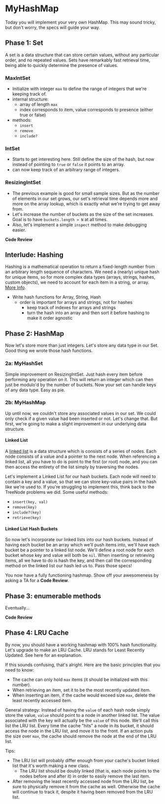 # MyHashMap
Today you will implement your very own HashMap. This may sound tricky,
but don't worry, the specs will guide your way.

## Phase 1: Set
A set is a data structure that can store certain values, without 
any particular order, and no repeated values. Sets have remarkably 
fast retrieval time, being able to quickly determine the presence 
of values. 

### MaxIntSet
- Initialize with integer `max` to define the range
of integers that we're keeping track of.
- internal structure:
  - array of length `max`
  - index corresponds to item, value corresponds to presence (either true
  or false)
- methods:
  - `insert`
  - `remove`
  - `include?`

### IntSet
- Starts to get interesting here. Still define the size of the
hash, but now instead of pointing to `true` or `false` it points to
an array.
- can now keep track of an arbitrary range of integers.

### ResizingIntSet
- The previous example is good for small sample sizes. But as the number of
elements in our set grows, our set's retrieval time depends more and more on
the array lookup, which is exactly what we're trying to get away from. 
- Let's increase the number of buckets as the size of the set increases. Goal 
is to have `buckets.length > N` at all times.
- Also, let's implement a simple `inspect` method to make debugging
easier.

**Code Review**

## Interlude: Hashing
Hashing is a mathematical operation to return a fixed-length 
number from an arbitrary length sequence of characters. We need a (nearly)
unique hash for unique items, so for more complex data types (arrays, strings,
hashes, custom objects), we need to account for each item in a string, 
or array. [More Info][hash-info].
- Write hash functions for Array, String, Hash
  - order is important for arrays and strings, not for hashes
    - keep track of indexes for arrays and strings
    - turn the hash into an array and then sort it before hashing to
      make it order agnostic

[hash-info]: https://en.wikipedia.org/wiki/Hash_function

## Phase 2: HashMap
Now let's store more than just integers. Let's store any data type in our Set.
Good thing we wrote those hash functions.

### 2a: MyHashSet
Simple improvement on ResizingIntSet. Just hash every item before
performing any operation on it. This will return an integer which can
then just be modulo'd by the number of buckets. Now your set can handle
keys of any data type. Easy as pie.

### 2b: MyHashMap
Up until now, we couldn't store any associated values in our set. We
could only check if a given value had been inserted or not. Let's change
that. But first, we're going to make a slight improvement in our underlying
data structure.

#### Linked List
A [linked list][linked-list-wiki] is a data structure which is consists of a 
series of nodes. Each node consists of a value and a pointer to the next node. 
When referencing a linked list, all you have to do is point to the first (or 
root) node, and you can then access the entirety of the list simply by traversing 
the nodes.

Let's implement a Linked List for our hash buckets. Each node will need to contain a 
key and a value, so that we can store key-value pairs in the hash like we're used to. 
If you're struggling to implement this, think back to the TreeNode problems we did. 
Some useful methods:
- `insert(key, val)`
- `remove(key)`
- `include?(key)`
- `retrieve(key)`

#### Linked List Hash Buckets 
So now let's incorporate our linked lists into our hash buckets. Instead of having
each bucket be an array which we'll push items into, we'll have each bucket be 
a pointer to a linked list node. We'll define a root node for each bucket whose 
key and value will both be `nil`. When inserting or retrieving items, all we 
have to do is hash the key, and then call the corresponding method on the 
linked list our hash led us to. Pass those specs!

You now have a fully functioning hashmap. Show off your awesomeness by asking a TA
for a **Code Review**.

[linked-list-wiki]: https://en.wikipedia.org/wiki/Linked_list
## Phase 3: enumerable methods
Eventually...

**Code Review**

## Phase 4: LRU Cache
By now, you should have a working hashmap with 100% hash functionality. Let's upgrade
to make an LRU Cache. LRU stands for Least Recently Updated. See here for an 
explanation.

If this sounds confusing, that's alright. Here are the basic principles that you 
need to know:
- The cache can only hold `max` items (it should be initialized with this number).
- When retrieving an item, set it to be the most recently updated item.
- When inserting an item, if the cache would exceed size `max`, delete the least 
  recently accessed item.

General strategy:
Instead of having the `value` of each hash node simply store the value, `value` 
should point to a node in another linked list. The value associated with the key
will actually be the `value` of this node. We'll call this list the LRU list. 
Every time the cache "hits" a node in its bucket, it should access the node in 
the LRU list, and move it to the front. If an action puts the size over `max`, 
the cache should remove the node at the end of the LRU list.

Tips:
- The LRU list will probably differ enough from your cache's bucket linked list
that it's worth making a new class.
  - The LRU list should be doubly linked (that is, each node points to the nodes
  before and after it) in order to easily remove the last item.
- After removing the least recently accessed node from the LRU list, be 
sure to physically remove it from the cache as well. Otherwise the cache will
continue to track it, despite it having been removed from the LRU list.

